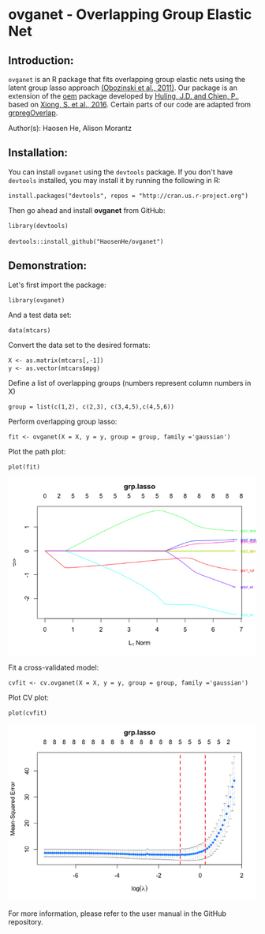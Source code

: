 # ovganet - Overlapping Group Elastic Net

## Introduction:

`ovganet` is an R package that fits overlapping group elastic nets using the latent group lasso approach [(Obozinski et al., 2011)](https://arxiv.org/abs/1110.0413). Our package is an extension of the [oem](https://github.com/jaredhuling/oem) package developed by [Huling, J.D. and Chien, P.](https://arxiv.org/abs/1801.09661), based on [Xiong, S. et al., 2016](https://www.tandfonline.com/doi/full/10.1080/00401706.2015.1054436). Certain parts of our code are adapted from [grpregOverlap](https://github.com/YaohuiZeng/grpregOverlap).

Author(s): Haosen He, Alison Morantz

## Installation:

You can install `ovganet` using the `devtools` package. If you don't have `devtools` installed, you may install it by running the following in R:

```
install.packages("devtools", repos = "http://cran.us.r-project.org")
```

Then go ahead and install **ovganet** from GitHub:

```
library(devtools)

devtools::install_github("HaosenHe/ovganet")
```

## Demonstration:

Let's first import the package:

```
library(ovganet)
```

And a test data set:

```
data(mtcars)
```

Convert the data set to the desired formats:

```         
X <- as.matrix(mtcars[,-1])
y <- as.vector(mtcars$mpg)
```

Define a list of overlapping groups (numbers represent column numbers in X)

```         
group = list(c(1,2), c(2,3), c(3,4,5),c(4,5,6))
```

Perform overlapping group lasso:

```         
fit <- ovganet(X = X, y = y, group = group, family ='gaussian')
```

Plot the path plot:

```         
plot(fit)
```

![](README_files/figure-markdown_strict/unnamed-chunk-8-1.png) 

Fit a cross-validated model:

```         
cvfit <- cv.ovganet(X = X, y = y, group = group, family ='gaussian')
```

Plot CV plot:

```         
plot(cvfit)
```

![](README_files/figure-markdown_strict/unnamed-chunk-10-1.png)

For more information, please refer to the user manual in the GitHub repository.

